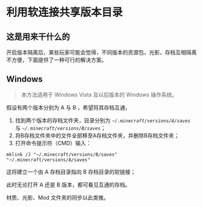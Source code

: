 # 利用软连接共享版本目录

## 这是用来干什么的

开启版本隔离后，某些玩家可能会觉得，不同版本的资源包，光影，存档互相隔离不方便，下面提供了一种可行的解决方案。

## Windows

> 本方法适用于 Windows Vista 及以后版本的 Windows 操作系统。

假设有两个版本分别为 A 与 B ，希望将其存档互通，

1. 找到两个版本的存档文件夹，目录分别为 *`~/.minecraft/versions/A/saves`* 与  *`~/.minecraft/versions/B/saves`*；
2. 将B存档文件夹中的文件全部移至A存档文件夹，并删除B存档文件夹；
3. 打开命令提示符（CMD）输入：

```shell
mklink /J "~/.minecraft/versions/B/saves" "~/.minecraft/versions/A/saves"
```

这将建立一个由 A 存档目录指向 B 存档目录的软链接；

此时无论打开 A 还是 B 版本，都可看见互通的存档。

材质、光影、Mod 文件夹的同步以此类推。
